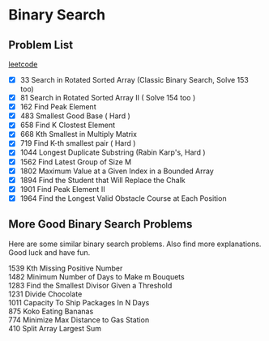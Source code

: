 # Binary Search

## Problem List
[leetcode](https://leetcode.com/tag/binary-search/)

- [x] 33   Search in Rotated Sorted Array (Classic Binary Search, Solve 153 too)
- [x] 81   Search in Rotated Sorted Array II ( Solve 154 too )
- [x] 162  Find Peak Element
- [x] 483  Smallest Good Base ( Hard )
- [x] 658  Find K Clostest Element
- [x] 668  Kth Smallest in Multiply Matrix
- [x] 719  Find K-th smallest pair ( Hard )
- [x] 1044 Longest Duplicate Substring (Rabin Karp's, Hard )
- [x] 1562 Find Latest Group of Size M
- [x] 1802 Maximum Value at a Given Index in a Bounded Array 
- [x] 1894 Find the Student that Will Replace the Chalk
- [x] 1901 Find Peak Element II
- [x] 1964 Find the Longest Valid Obstacle Course at Each Position

## More Good Binary Search Problems
Here are some similar binary search problems.
Also find more explanations.
Good luck and have fun.
 
1539 Kth Missing Positive Number  
1482 Minimum Number of Days to Make m Bouquets  
1283 Find the Smallest Divisor Given a Threshold  
1231 Divide Chocolate  
1011 Capacity To Ship Packages In N Days  
875  Koko Eating Bananas  
774  Minimize Max Distance to Gas Station  
410  Split Array Largest Sum
